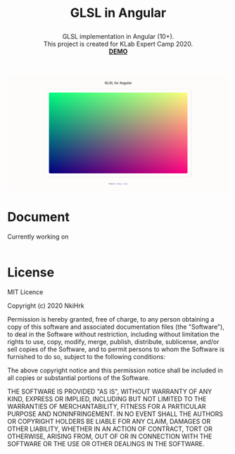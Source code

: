 # <p align="middle">GLSL in Angular</p>

<p align="middle">
GLSL implementation in Angular (10+).
<br>
This project is created for KLab Expert Camp 2020.
<br>
<a href="https://nkihrk.github.io/GLSL-for-Angular/" target="_blank"><b>DEMO</b></a>
</p>

<br>

![preview](./src/assets/image.png)

# Document

Currently working on
<br><br>

# License

MIT Licence

Copyright (c) 2020 NkiHrk

Permission is hereby granted, free of charge, to any person obtaining a copy of this software and associated documentation files (the "Software"), to deal in the Software without restriction, including without limitation the rights to use, copy, modify, merge, publish, distribute, sublicense, and/or sell copies of the Software, and to permit persons to whom the Software is furnished to do so, subject to the following conditions:

The above copyright notice and this permission notice shall be included in all copies or substantial portions of the Software.

THE SOFTWARE IS PROVIDED "AS IS", WITHOUT WARRANTY OF ANY KIND, EXPRESS OR IMPLIED, INCLUDING BUT NOT LIMITED TO THE WARRANTIES OF MERCHANTABILITY, FITNESS FOR A PARTICULAR PURPOSE AND NONINFRINGEMENT. IN NO EVENT SHALL THE AUTHORS OR COPYRIGHT HOLDERS BE LIABLE FOR ANY CLAIM, DAMAGES OR OTHER LIABILITY, WHETHER IN AN ACTION OF CONTRACT, TORT OR OTHERWISE, ARISING FROM, OUT OF OR IN CONNECTION WITH THE SOFTWARE OR THE USE OR OTHER DEALINGS IN THE SOFTWARE.
